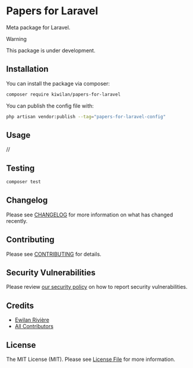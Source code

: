 # Papers for Laravel

<!-- [![Latest Version on Packagist](https://img.shields.io/packagist/v/kiwilan/papers-for-laravel.svg?style=flat-square)](https://packagist.org/packages/kiwilan/papers-for-laravel)
[![GitHub Tests Action Status](https://img.shields.io/github/actions/workflow/status/kiwilan/papers-for-laravel/run-tests.yml?branch=main&label=tests&style=flat-square)](https://github.com/kiwilan/papers-for-laravel/actions?query=workflow%3Arun-tests+branch%3Amain)
[![GitHub Code Style Action Status](https://img.shields.io/github/actions/workflow/status/kiwilan/papers-for-laravel/fix-php-code-style-issues.yml?branch=main&label=code%20style&style=flat-square)](https://github.com/kiwilan/papers-for-laravel/actions?query=workflow%3A"Fix+PHP+code+style+issues"+branch%3Amain)
[![Total Downloads](https://img.shields.io/packagist/dt/kiwilan/papers-for-laravel.svg?style=flat-square)](https://packagist.org/packages/kiwilan/papers-for-laravel) -->

Meta package for Laravel.

> [!WARNING]
> This package is under development.

## Installation

You can install the package via composer:

```bash
composer require kiwilan/papers-for-laravel
```

You can publish the config file with:

```bash
php artisan vendor:publish --tag="papers-for-laravel-config"
```

## Usage

//

## Testing

```bash
composer test
```

## Changelog

Please see [CHANGELOG](CHANGELOG.md) for more information on what has changed recently.

## Contributing

Please see [CONTRIBUTING](CONTRIBUTING.md) for details.

## Security Vulnerabilities

Please review [our security policy](../../security/policy) on how to report security vulnerabilities.

## Credits

-   [Ewilan Rivière](https://github.com/kiwilan)
-   [All Contributors](../../contributors)

## License

The MIT License (MIT). Please see [License File](LICENSE.md) for more information.
